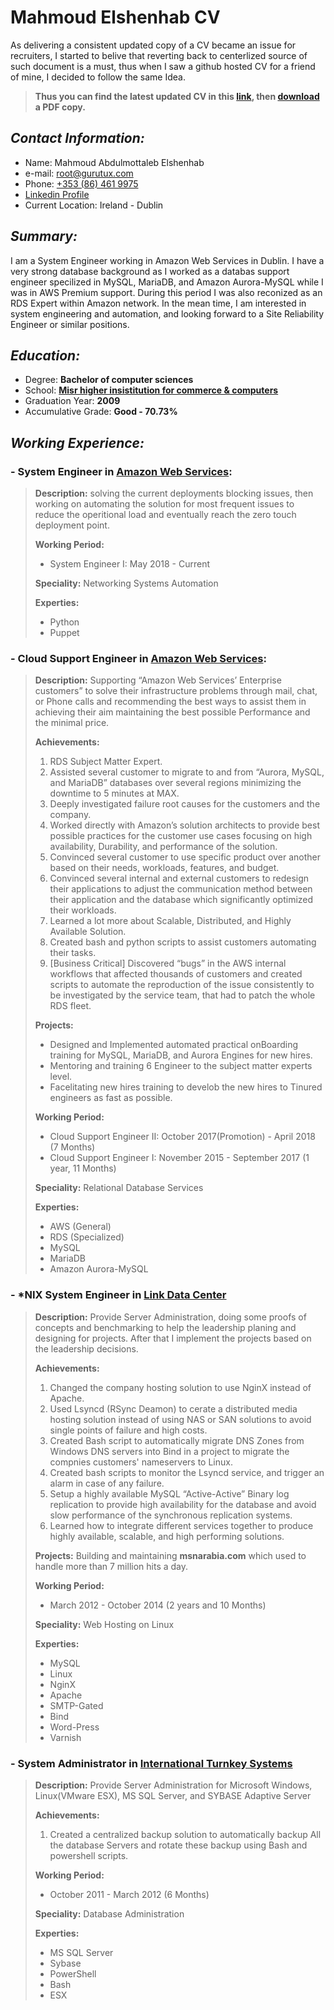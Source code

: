 # Mahmoud Elshenhab CV
As delivering a consistent updated copy of a CV became an issue for recruiters, I started to belive that reverting back to centerlized source of such document is a must, thus when I saw a github hosted CV for a friend of mine, I decided to follow the same Idea.
> **Thus you can find the latest updated CV in this [link](https://root.gurutux.com),
> then [download](http://api.html2pdfrocket.com/pdf?value=https://root.gurutux.com&apikey=9bfdd04b-e544-4782-a4ac-b54131031a51&FileName=MahmoudElshenhabCV.pdf&MarginLeft=10&MarginRight=10&MarginTop=15&MarginBottom=15) a PDF copy.**

## _Contact Information:_
- Name: Mahmoud Abdulmottaleb Elshenhab
- e-mail: [root@gurutux.com](mailto:root@gurutux.com)
- Phone: [+353 (86) 461 9975](tel:+353864619975)
- [Linkedin Profile](https://www.linkedin.com/in/Shenhab)
- Current Location: Ireland - Dublin

## _Summary:_
I am a System Engineer working in Amazon Web Services in Dublin. I have a very strong database background as I worked as a databas support engineer specilized in MySQL, MariaDB, and Amazon Aurora-MySQL while I was in AWS Premium support. During this period I was also reconized as an RDS Expert within Amazon network.
In the mean time, I am interested in system engineering and automation, and looking forward to a Site Reliability Engineer or similar positions.

## _Education:_
- Degree: **Bachelor of computer sciences**
- School: [**Misr higher insistitution for commerce & computers**](https://www.facebook.com/METMISR/)
- Graduation Year: **2009**
- Accumulative Grade: **Good - 70.73%**

## _Working Experience:_ 
### - System Engineer in [Amazon Web Services](https://aws.amazon.com/): 
>**Description:** solving the current deployments blocking issues, then working on automating the solution for most frequent issues to reduce the operitional load and eventually reach the zero touch deployment point.
>
>**Working Period:**
>- System Engineer I: May 2018 - Current
>
>**Speciality:** Networking Systems Automation
>
>**Experties:**
>- Python
>- Puppet
>

<!---
>**Achievements:**
>1. 
>
>**Projects:** 
>- 
>
--->

### - Cloud Support Engineer in [Amazon Web Services](https://aws.amazon.com/): 
>**Description:** Supporting “Amazon Web Services’ Enterprise customers” to solve their infrastructure problems through mail, chat, or Phone calls and recommending the best ways to assist them in achieving their aim maintaining the best possible Performance and the minimal price.
>
>**Achievements:**
>1. RDS Subject Matter Expert.
>2. Assisted several customer to migrate to and from “Aurora, MySQL, and MariaDB” databases over several regions minimizing the downtime to 5 minutes at MAX.
>2. Deeply investigated failure root causes for the customers and the company.
>4. Worked directly with Amazon’s solution architects to provide best possible practices for the customer use cases focusing on high availability, Durability, and performance of the solution.
>5. Convinced several customer to use specific product over another based on their needs, workloads, features, and budget.
>6. Convinced several internal and external customers to redesign their applications to adjust the communication method between their application and the database which significantly optimized their workloads.
>7. Learned a lot more about Scalable, Distributed, and Highly Available Solution.
>8. Created bash and python scripts to assist customers automating their tasks.
>9. [Business Critical] Discovered “bugs” in the AWS internal workflows that affected thousands of customers and created scripts to automate the reproduction of the issue consistently to be investigated by the service team, that had to patch the whole RDS fleet.
>
>**Projects:** 
>- Designed and Implemented automated practical onBoarding training for MySQL, MariaDB, and Aurora Engines for new hires.
>- Mentoring and training 6 Engineer to the subject matter experts level.
>- Facelitating new hires training to develob the new hires to Tinured engineers as fast as possible.
>
>**Working Period:**
>- Cloud Support Engineer II: October 2017(Promotion) - April 2018 (7 Months)
>- Cloud Support Engineer I: November 2015 - September 2017 (1 year, 11 Months) 
>
>**Speciality:** Relational Database Services
>
>**Experties:**
>- AWS (General)
>- RDS (Specialized)
>- MySQL
>- MariaDB
>- Amazon Aurora-MySQL


### - *NIX System Engineer in [Link Data Center](http://www.linkdatacenter.net/)
>**Description:** Provide Server Administration, doing some proofs of concepts and benchmarking to help the leadership planing and designing for projects.
>After that I implement the projects based on the leadership decisions.
>
>**Achievements:**
>1. Changed the company hosting solution to use NginX instead of Apache.
>2. Used Lsyncd (RSync Deamon) to cerate a distributed media hosting solution instead of using NAS or SAN solutions to avoid single points of failure and high costs.
>3. Created Bash script to automatically migrate DNS Zones from Windows DNS servers into Bind in a project to migrate the compnies customers' nameservers to Linux.
>4. Created bash scripts to monitor the Lsyncd service, and trigger an alarm in case of any failure.
>5. Setup a highly available MySQL “Active-Active” Binary log replication to provide high availability for the database and avoid slow performance of the synchronous replication systems.
>6. Learned how to integrate different services together to produce highly available, scalable, and high performing solutions.
>
>**Projects:** Building and maintaining **msnarabia.com** which used to handle more than 7 million hits a day.
>
>**Working Period:**
>- March 2012 - October 2014 (2 years and 10 Months)
>
>**Speciality:** Web Hosting on Linux
>
>**Experties:**
>- MySQL
>- Linux
>- NginX
>- Apache
>- SMTP-Gated
>- Bind
>- Word-Press
>- Varnish

### - System Administrator in [International Turnkey Systems](https://www.its.ws/)
>**Description:** Provide Server Administration for Microsoft Windows, Linux(VMware ESX), MS SQL Server, and SYBASE Adaptive Server
>
>**Achievements:**
>1. Created a centralized backup solution to automatically backup All the database Servers and rotate these backup using Bash and powershell scripts.
>
>**Working Period:**
>- October 2011 - March 2012 (6 Months)
>
>**Speciality:** Database Administration
>
>**Experties:**
>- MS SQL Server
>- Sybase
>- PowerShell
>- Bash
>- ESX
